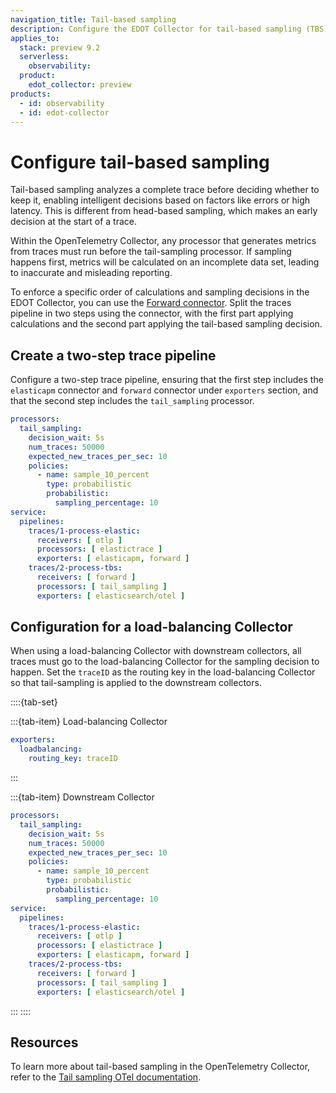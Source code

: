 ```yaml
---
navigation_title: Tail-based sampling
description: Configure the EDOT Collector for tail-based sampling (TBS).
applies_to:
  stack: preview 9.2
  serverless:
    observability:
  product:
    edot_collector: preview
products:
  - id: observability
  - id: edot-collector
---
```


# Configure tail-based sampling

Tail-based sampling analyzes a complete trace before deciding whether to keep it, enabling intelligent decisions based on factors like errors or high latency. This is different from head-based sampling, which makes an early decision at the start of a trace.

Within the OpenTelemetry Collector, any processor that generates metrics from traces must run before the tail-sampling processor. If sampling happens first, metrics will be calculated on an incomplete data set, leading to inaccurate and misleading reporting.

To enforce a specific order of calculations and sampling decisions in the EDOT Collector, you can use the [Forward connector](https://github.com/open-telemetry/opentelemetry-collector/tree/main/connector/forwardconnector). Split the traces pipeline in two steps using the connector, with the first part applying calculations and the second part applying the tail-based sampling decision.

## Create a two-step trace pipeline

Configure a two-step trace pipeline, ensuring that the first step includes the `elasticapm` connector and `forward` connector under `exporters` section, and that the second step includes the `tail_sampling` processor.

```yaml
processors:
  tail_sampling:
    decision_wait: 5s
    num_traces: 50000
    expected_new_traces_per_sec: 10
    policies:
      - name: sample_10_percent
        type: probabilistic
        probabilistic:
          sampling_percentage: 10
service:
  pipelines:
    traces/1-process-elastic:
      receivers: [ otlp ]
      processors: [ elastictrace ]
      exporters: [ elasticapm, forward ]
    traces/2-process-tbs:
      receivers: [ forward ]
      processors: [ tail_sampling ]
      exporters: [ elasticsearch/otel ]
```

## Configuration for a load-balancing Collector

When using a load-balancing Collector with downstream collectors, all traces must go to the load-balancing Collector for the sampling decision to happen. Set the `traceID` as the routing key in the load-balancing Collector so that tail-sampling is applied to the downstream collectors.

::::{tab-set}

:::{tab-item} Load-balancing Collector
```yaml
exporters:
  loadbalancing:
    routing_key: traceID
```
:::

:::{tab-item} Downstream Collector
```yaml
processors:
  tail_sampling:
    decision_wait: 5s
    num_traces: 50000
    expected_new_traces_per_sec: 10
    policies:
      - name: sample_10_percent
        type: probabilistic
        probabilistic:
          sampling_percentage: 10
service:
  pipelines:
    traces/1-process-elastic:
      receivers: [ otlp ]
      processors: [ elastictrace ]
      exporters: [ elasticapm, forward ]
    traces/2-process-tbs:
      receivers: [ forward ]
      processors: [ tail_sampling ]
      exporters: [ elasticsearch/otel ]
```
:::
::::

## Resources

To learn more about tail-based sampling in the OpenTelemetry Collector, refer to the [Tail sampling OTel documentation](https://opentelemetry.io/docs/concepts/sampling/#tail-sampling).
